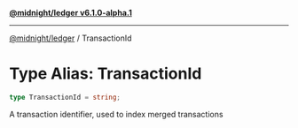 [**@midnight/ledger v6.1.0-alpha.1**](../README.md)

***

[@midnight/ledger](../globals.md) / TransactionId

# Type Alias: TransactionId

```ts
type TransactionId = string;
```

A transaction identifier, used to index merged transactions
